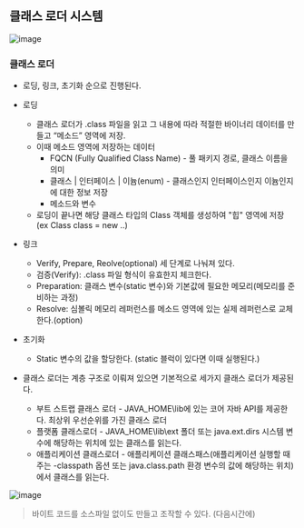 
## 클래스 로더 시스템

![image](https://user-images.githubusercontent.com/49984996/96453645-bac62500-1255-11eb-964c-0526d2446cc5.png)

### 클래스 로더

+ 로딩, 링크, 초기화 순으로 진행된다.
+ 로딩
  - 클래스 로더가 .class 파일을 읽고 그 내용에 따라 적절한 바이너리 데이터를 만들고 “메소드” 영역에 저장.
  - 이때 메소드 영역에 저장하는 데이터
    * FQCN (Fully Qualified Class Name) - 풀 패키지 경로, 클래스 이름을 의미 
    * 클래스 | 인터페이스 | 이늄(enum) - 클래스인지 인터페이스인지 이늄인지에 대한 정보 저장
    * 메소드와 변수
  - 로딩이 끝나면 해당 클래스 타입의 Class 객체를 생성하여 "힙" 영역에 저장 (ex Class<Whiteship> class = new ..)
  
+ 링크
  - Verify, Prepare, Reolve(optional) 세 단계로 나눠져 있다.
  - 검증(Verify): .class 파일 형식이 유효한지 체크한다.
  - Preparation: 클래스 변수(static 변수)와 기본값에 필요한 메모리(메모리를 준비하는 과정)
  - Resolve: 심볼릭 메모리 레퍼런스를 메소드 영역에 있는 실제 레퍼런스로 교체한다.(option)
+ 초기화 
  - Static 변수의 값을 할당한다. (static 블럭이 있다면 이때 실행된다.)
  
+ 클래스 로더는 계층 구조로 이뤄져 있으면 기본적으로 세가지 클래스 로더가 제공된다.
  - 부트 스트랩 클래스 로더 - JAVA_HOME\lib에 있는 코어 자바 API를 제공한다. 최상위 우선순위를 가진 클래스 로더
  - 플랫폼 클래스로더 - JAVA_HOME\lib\ext 폴더 또는 java.ext.dirs 시스템 변수에 해당하는 위치에 있는 클래스를 읽는다.
  - 애플리케이션 클래스로더 - 애플리케이션 클래스패스(애플리케이션 실행할 때 주는 -classpath 옵션 또는 java.class.path 환경 변수의 값에 해당하는 위치)에서
클래스를 읽는다.

![image](https://user-images.githubusercontent.com/49984996/96458031-69b92f80-125b-11eb-82e1-c587be7948af.png)

> 바이트 코드를 소스파일 없이도 만들고 조작할 수 있다. (다음시간에)
